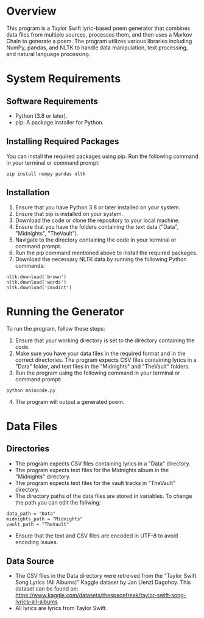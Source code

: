 # Overview
This program is a Taylor Swift lyric-based poem generator that combines data files from multiple sources, processes them, and then uses a Markov Chain to generate a poem. The program utilizes various libraries including NumPy, pandas, and NLTK to handle data manipulation, text processing, and natural language processing.

# System Requirements

## Software Requirements
- Python (3.8 or later).
- pip: A package installer for Python.

## Installing Required Packages
You can install the required packages using pip. Run the following command in your terminal or command prompt:
```
pip install numpy pandas nltk
```

## Installation
1. Ensure that you have Python 3.8 or later installed on your system.
2. Ensure that pip is installed on your system.
3. Download the code or clone the repository to your local machine.
4. Ensure that you have the folders containing the text data ("Data", "Midnights", "TheVault").
5. Navigate to the directory containing the code in your terminal or command prompt.
6. Run the pip command mentioned above to install the required packages.
7. Download the necessary NLTK data by running the following Python commands:
```
nltk.download('brown')
nltk.download('words')
nltk.download('cmudict')
```


# Running the Generator
To run the program, follow these steps:
1. Ensure that your working directory is set to the directory containing the code.
2. Make sure you have your data files in the required format and in the correct directories. The program expects CSV files containing lyrics in a "Data" folder, and text files in the "Midnights" and "TheVault" folders.
3. Run the program using the following command in your terminal or command prompt:
```
python maincode.py
```
4. The program will output a generated poem.

# Data Files
## Directories
- The program expects CSV files containing lyrics in a "Data" directory.
- The program expects text files for the Midnights album in the "Midnights" directory.
- The program expects text files for the vault tracks in "TheVault" directory.
- The directory paths of the data files are stored in variables. To change the path you can edit the follwing:
```
data_path = "Data"
midnights_path = "Midnights"
vault_path = "TheVault"
```
- Ensure that the text and CSV files are encoded in UTF-8 to avoid encoding issues.

## Data Source
- The CSV files in the Data directory were retreived from the "Taylor Swift Song Lyrics (All Albums)" Kaggle dataset by Jan Llenzl Dagohoy. This dataset can be found on: https://www.kaggle.com/datasets/thespacefreak/taylor-swift-song-lyrics-all-albums
- All lyrics are lyrics from Taylor Swift.

